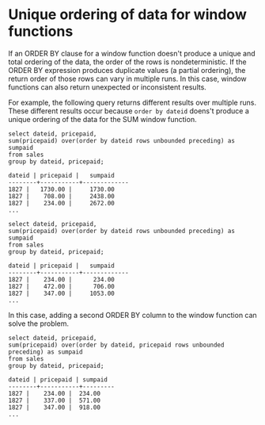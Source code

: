 # Unique ordering of data for window functions<a name="r_Examples_order_by_WF"></a>

If an ORDER BY clause for a window function doesn't produce a unique and total ordering of the data, the order of the rows is nondeterministic\. If the ORDER BY expression produces duplicate values \(a partial ordering\), the return order of those rows can vary in multiple runs\. In this case, window functions can also return unexpected or inconsistent results\. 

For example, the following query returns different results over multiple runs\. These different results occur because `order by dateid` doens't produce a unique ordering of the data for the SUM window function\. 

```
select dateid, pricepaid,
sum(pricepaid) over(order by dateid rows unbounded preceding) as sumpaid
from sales
group by dateid, pricepaid;

dateid | pricepaid |   sumpaid
--------+-----------+-------------
1827 |   1730.00 |     1730.00
1827 |    708.00 |     2438.00
1827 |    234.00 |     2672.00
...

select dateid, pricepaid,
sum(pricepaid) over(order by dateid rows unbounded preceding) as sumpaid
from sales
group by dateid, pricepaid;

dateid | pricepaid |   sumpaid
--------+-----------+-------------
1827 |    234.00 |      234.00
1827 |    472.00 |      706.00
1827 |    347.00 |     1053.00
...
```

 In this case, adding a second ORDER BY column to the window function can solve the problem\. 

```
select dateid, pricepaid,
sum(pricepaid) over(order by dateid, pricepaid rows unbounded preceding) as sumpaid
from sales
group by dateid, pricepaid;

dateid | pricepaid | sumpaid
--------+-----------+---------
1827 |    234.00 |  234.00
1827 |    337.00 |  571.00
1827 |    347.00 |  918.00
...
```
